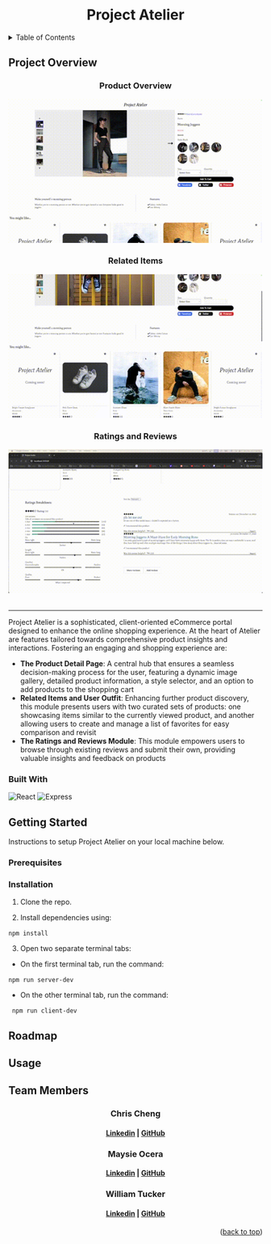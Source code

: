 <a id='readme-top'> </a>

<h1 align="center"> Project Atelier </h1>


<details>
 <summary>Table of Contents</summary>

1. [Project Overview](https://github.com/Chic-Fil-Async/Project-Atelier?tab=readme-ov-file#project-overview)
2. [Getting Started](https://github.com/Chic-Fil-Async/Project-Atelier?tab=readme-ov-file#getting-started)
   - [Prerequsites](https://github.com/Chic-Fil-Async/Project-Atelier?tab=readme-ov-file#prerequisites)
   - [Installation](https://github.com/Chic-Fil-Async/Project-Atelier?tab=readme-ov-file#installation)
3. [Roadmap](https://github.com/Chic-Fil-Async/Project-Atelier?tab=readme-ov-file#roadmap)
4. [Usage](https://github.com/Chic-Fil-Async/Project-Atelier?tab=readme-ov-file#usage)
5. [Team Members](https://github.com/Chic-Fil-Async/Project-Atelier?tab=readme-ov-file#team-members)
   
</details>



## Project Overview

<div align="center">
  <h3>Product Overview</h3>
  <img src="./public/assets/ProductOverview.gif" alt="Product Overview Landing Page" width="600px" />
<br />
    <h3>Related Items</h3>
  <img src="./public/assets/RelatedItems.gif" alt="Related Items Component" width="600px" />
<br />
    <h3>Ratings and Reviews</h3>
  <img src="./public/assets/Reviews.gif" alt="Reviews and Ratings" width="600px" />
</div>

<br />

******

<p>
Project Atelier is a sophisticated, client-oriented eCommerce portal designed to enhance the online shopping experience. At the heart of Atelier are features tailored towards comprehensive product insights and interactions. Fostering an engaging and shopping experience are:
</p>
<ul>
<li><b>The Product Detail Page</b>: A central hub that ensures a seamless decision-making process for the user, featuring a dynamic image gallery, detailed product information, a style selector, and an option to add products to the shopping cart</li>
<li><b>Related Items and User Outfit</b>: Enhancing further product discovery, this module presents users with two curated sets of products: one showcasing items similar to the currently viewed product, and another allowing users to create and manage a list of favorites for easy comparison and revisit</li>
<li><b>The Ratings and Reviews Module</b>: This module empowers users to browse through existing reviews and submit their own, providing valuable insights and feedback on products</li>
</ul>

### Built With

![React](https://img.shields.io/badge/React-%23000000.svg?style=for-the-badge&logo=react&logoColor)
![Express](https://img.shields.io/badge/Express-%23000000.svg?style=for-the-badge&logo=Express)

## Getting Started
<p>
    Instructions to setup Project Atelier on your local machine below.
</p>

### Prerequisites 

### Installation 

1. Clone the repo.

2. Install dependencies using: 
```
npm install 
```
3. Open two separate terminal tabs:

 - On the first terminal tab, run the command:
```
npm run server-dev
```

 - On the other terminal tab, run the command:
    
```
 npm run client-dev
```

## Roadmap 


## Usage


## Team Members

<h3 align='center'>Chris Cheng</h3>
<h4 align='center'>
  <a href="https://linkedin.com/in/chengtchris">Linkedin</a> |
  <a href="https://github.com/chengtchris1">GitHub</a>
</h4>

<h3 align='center'>Maysie Ocera</h3>
<h4 align='center'>
  <a href="https://linkedin.com/in/maysieo">Linkedin</a> |
  <a href="https://github.com/maysieo">GitHub</a>
</h4>

<h3 align='center'>William Tucker</h3>
<h4 align='center'>
  <a href="https://linkedin.com/in/william-tucker-9b628462">Linkedin</a> |
  <a href="https://github.com/wtucker29">GitHub</a>
</h4>

 <p align="right">(<a href="#readme-top">back to top</a>)</p>
